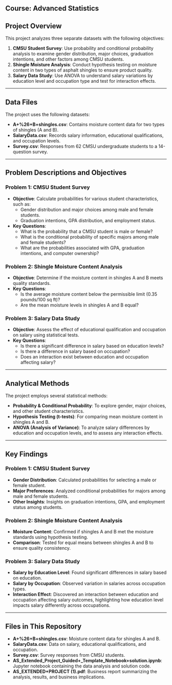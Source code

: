 
## Course: Advanced Statistics

## Project Overview

This project analyzes three separate datasets with the following objectives:

1. **CMSU Student Survey**: Use probability and conditional probability analysis to examine gender distribution, major choices, graduation intentions, and other factors among CMSU students.
2. **Shingle Moisture Analysis**: Conduct hypothesis testing on moisture content in two types of asphalt shingles to ensure product quality.
3. **Salary Data Study**: Use ANOVA to understand salary variations by education level and occupation type and test for interaction effects.

---

## Data Files

The project uses the following datasets:

- **A+%26+B+shingles.csv**: Contains moisture content data for two types of shingles (A and B).
- **SalaryData.csv**: Records salary information, educational qualifications, and occupation levels.
- **Survey.csv**: Responses from 62 CMSU undergraduate students to a 14-question survey.

---

## Problem Descriptions and Objectives

### Problem 1: CMSU Student Survey
- **Objective**: Calculate probabilities for various student characteristics, such as:
  - Gender distribution and major choices among male and female students.
  - Graduation intentions, GPA distribution, and employment status.
- **Key Questions**: 
  - What is the probability that a CMSU student is male or female?
  - What is the conditional probability of specific majors among male and female students?
  - What are the probabilities associated with GPA, graduation intentions, and computer ownership?

### Problem 2: Shingle Moisture Content Analysis
- **Objective**: Determine if the moisture content in shingles A and B meets quality standards.
- **Key Questions**: 
  - Is the average moisture content below the permissible limit (0.35 pounds/100 sq ft)?
  - Are the mean moisture levels in shingles A and B equal?

### Problem 3: Salary Data Study
- **Objective**: Assess the effect of educational qualification and occupation on salary using statistical tests.
- **Key Questions**:
  - Is there a significant difference in salary based on education levels?
  - Is there a difference in salary based on occupation?
  - Does an interaction exist between education and occupation affecting salary?

---

## Analytical Methods

The project employs several statistical methods:

- **Probability & Conditional Probability**: To explore gender, major choices, and other student characteristics.
- **Hypothesis Testing (t-tests)**: For comparing mean moisture content in shingles A and B.
- **ANOVA (Analysis of Variance)**: To analyze salary differences by education and occupation levels, and to assess any interaction effects.

---

## Key Findings

### Problem 1: CMSU Student Survey
- **Gender Distribution**: Calculated probabilities for selecting a male or female student.
- **Major Preferences**: Analyzed conditional probabilities for majors among male and female students.
- **Other Insights**: Insights on graduation intentions, GPA, and employment status among students.

### Problem 2: Shingle Moisture Content Analysis
- **Moisture Content**: Confirmed if shingles A and B met the moisture standards using hypothesis testing.
- **Comparison**: Tested for equal means between shingles A and B to ensure quality consistency.

### Problem 3: Salary Data Study
- **Salary by Education Level**: Found significant differences in salary based on education.
- **Salary by Occupation**: Observed variation in salaries across occupation types.
- **Interaction Effect**: Discovered an interaction between education and occupation affecting salary outcomes, highlighting how education level impacts salary differently across occupations.

---

## Files in This Repository

- **A+%26+B+shingles.csv**: Moisture content data for shingles A and B.
- **SalaryData.csv**: Data on salary, educational qualifications, and occupation.
- **Survey.csv**: Survey responses from CMSU students.
- **AS_Extended_Project_Guided+_Template_Notebook+solution.ipynb**: Jupyter notebook containing the data analysis and solution code.
- **AS_EXTENDED+PROJECT (1).pdf**: Business report summarizing the analysis, results, and business implications.

